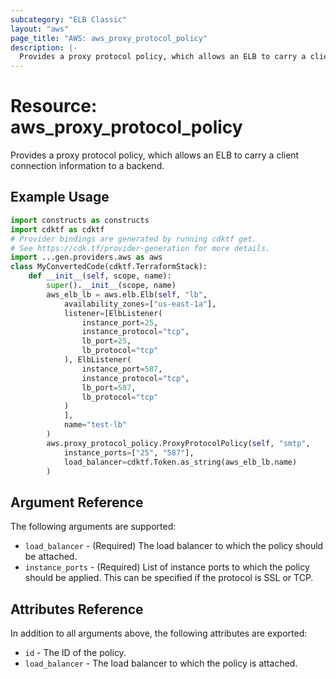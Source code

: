 ```yaml
---
subcategory: "ELB Classic"
layout: "aws"
page_title: "AWS: aws_proxy_protocol_policy"
description: |-
  Provides a proxy protocol policy, which allows an ELB to carry a client connection information to a backend.
---
```


# Resource: aws_proxy_protocol_policy

Provides a proxy protocol policy, which allows an ELB to carry a client connection information to a backend.

## Example Usage

```python
import constructs as constructs
import cdktf as cdktf
# Provider bindings are generated by running cdktf get.
# See https://cdk.tf/provider-generation for more details.
import ...gen.providers.aws as aws
class MyConvertedCode(cdktf.TerraformStack):
    def __init__(self, scope, name):
        super().__init__(scope, name)
        aws_elb_lb = aws.elb.Elb(self, "lb",
            availability_zones=["us-east-1a"],
            listener=[ElbListener(
                instance_port=25,
                instance_protocol="tcp",
                lb_port=25,
                lb_protocol="tcp"
            ), ElbListener(
                instance_port=587,
                instance_protocol="tcp",
                lb_port=587,
                lb_protocol="tcp"
            )
            ],
            name="test-lb"
        )
        aws.proxy_protocol_policy.ProxyProtocolPolicy(self, "smtp",
            instance_ports=["25", "587"],
            load_balancer=cdktf.Token.as_string(aws_elb_lb.name)
        )
```

## Argument Reference

The following arguments are supported:

* `load_balancer` - (Required) The load balancer to which the policy
  should be attached.
* `instance_ports` - (Required) List of instance ports to which the policy
  should be applied. This can be specified if the protocol is SSL or TCP.

## Attributes Reference

In addition to all arguments above, the following attributes are exported:

* `id` - The ID of the policy.
* `load_balancer` - The load balancer to which the policy is attached.

<!-- cache-key: cdktf-0.17.0-pre.15 input-2e3ec1729932396800d60a35c901fb7d6b186483348a46aad41853ccb512bb98 -->
